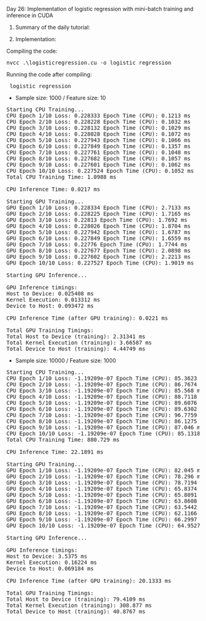 Day 26: Implementation of logistic regression with mini-batch training and inference in CUDA

1) Summary of the daily tutorial:


2) Implementation:


Compiling the code:  

<pre>nvcc .\logisticregression.cu -o logistic_regression</pre>

Running the code after compiling: 
<pre> logistic_regression </pre>

- Sample size: 1000 / Feature size: 10  

<pre>
Starting CPU Training...
CPU Epoch 1/10 Loss: 0.228333 Epoch Time (CPU): 0.1213 ms
CPU Epoch 2/10 Loss: 0.228228 Epoch Time (CPU): 0.1032 ms
CPU Epoch 3/10 Loss: 0.228132 Epoch Time (CPU): 0.1029 ms
CPU Epoch 4/10 Loss: 0.228028 Epoch Time (CPU): 0.1072 ms
CPU Epoch 5/10 Loss: 0.227943 Epoch Time (CPU): 0.1066 ms
CPU Epoch 6/10 Loss: 0.227849 Epoch Time (CPU): 0.1357 ms
CPU Epoch 7/10 Loss: 0.227761 Epoch Time (CPU): 0.1048 ms
CPU Epoch 8/10 Loss: 0.227682 Epoch Time (CPU): 0.1057 ms
CPU Epoch 9/10 Loss: 0.227601 Epoch Time (CPU): 0.1062 ms
CPU Epoch 10/10 Loss: 0.227524 Epoch Time (CPU): 0.1052 ms
Total CPU Training Time: 1.0988 ms

CPU Inference Time: 0.0217 ms

Starting GPU Training...
GPU Epoch 1/10 Loss: 0.228334 Epoch Time (CPU): 2.7133 ms
GPU Epoch 2/10 Loss: 0.228225 Epoch Time (CPU): 1.7165 ms
GPU Epoch 3/10 Loss: 0.22813 Epoch Time (CPU): 1.7692 ms
GPU Epoch 4/10 Loss: 0.228026 Epoch Time (CPU): 1.8704 ms
GPU Epoch 5/10 Loss: 0.227942 Epoch Time (CPU): 1.6787 ms
GPU Epoch 6/10 Loss: 0.227849 Epoch Time (CPU): 1.6559 ms
GPU Epoch 7/10 Loss: 0.22776 Epoch Time (CPU): 1.7744 ms
GPU Epoch 8/10 Loss: 0.227677 Epoch Time (CPU): 2.0898 ms
GPU Epoch 9/10 Loss: 0.227602 Epoch Time (CPU): 2.2213 ms
GPU Epoch 10/10 Loss: 0.227527 Epoch Time (CPU): 1.9019 ms

Starting GPU Inference...

GPU Inference timings:
Host to Device: 0.025408 ms
Kernel Execution: 0.013312 ms
Device to Host: 0.093472 ms

CPU Inference Time (after GPU training): 0.0221 ms

Total GPU Training Timings:
Total Host to Device (training): 2.31341 ms
Total Kernel Execution (training): 3.66587 ms
Total Device to Host (training): 4.44749 ms</pre>

- Sample size: 10000 / Feature size: 1000  

<pre>Starting CPU Training...
CPU Epoch 1/10 Loss: -1.19209e-07 Epoch Time (CPU): 85.3623 ms
CPU Epoch 2/10 Loss: -1.19209e-07 Epoch Time (CPU): 86.7674 ms
CPU Epoch 3/10 Loss: -1.19209e-07 Epoch Time (CPU): 85.568 ms
CPU Epoch 4/10 Loss: -1.19209e-07 Epoch Time (CPU): 88.7118 ms
CPU Epoch 5/10 Loss: -1.19209e-07 Epoch Time (CPU): 89.6076 ms
CPU Epoch 6/10 Loss: -1.19209e-07 Epoch Time (CPU): 89.6302 ms
CPU Epoch 7/10 Loss: -1.19209e-07 Epoch Time (CPU): 96.7759 ms
CPU Epoch 8/10 Loss: -1.19209e-07 Epoch Time (CPU): 86.1275 ms
CPU Epoch 9/10 Loss: -1.19209e-07 Epoch Time (CPU): 87.046 ms
CPU Epoch 10/10 Loss: -1.19209e-07 Epoch Time (CPU): 85.1318 ms
Total CPU Training Time: 880.729 ms

CPU Inference Time: 22.1891 ms

Starting GPU Training...
GPU Epoch 1/10 Loss: -1.19209e-07 Epoch Time (CPU): 82.045 ms
GPU Epoch 2/10 Loss: -1.19209e-07 Epoch Time (CPU): 78.296 ms
GPU Epoch 3/10 Loss: -1.19209e-07 Epoch Time (CPU): 78.7194 ms
GPU Epoch 4/10 Loss: -1.19209e-07 Epoch Time (CPU): 65.8374 ms
GPU Epoch 5/10 Loss: -1.19209e-07 Epoch Time (CPU): 65.8091 ms
GPU Epoch 6/10 Loss: -1.19209e-07 Epoch Time (CPU): 63.8608 ms
GPU Epoch 7/10 Loss: -1.19209e-07 Epoch Time (CPU): 63.5442 ms
GPU Epoch 8/10 Loss: -1.19209e-07 Epoch Time (CPU): 62.1166 ms
GPU Epoch 9/10 Loss: -1.19209e-07 Epoch Time (CPU): 66.2997 ms
GPU Epoch 10/10 Loss: -1.19209e-07 Epoch Time (CPU): 64.9527 ms

Starting GPU Inference...

GPU Inference timings:
Host to Device: 3.5375 ms
Kernel Execution: 0.16224 ms
Device to Host: 0.069184 ms

CPU Inference Time (after GPU training): 20.1333 ms

Total GPU Training Timings:
Total Host to Device (training): 79.4109 ms
Total Kernel Execution (training): 308.877 ms
Total Device to Host (training): 40.8767 ms</pre>
